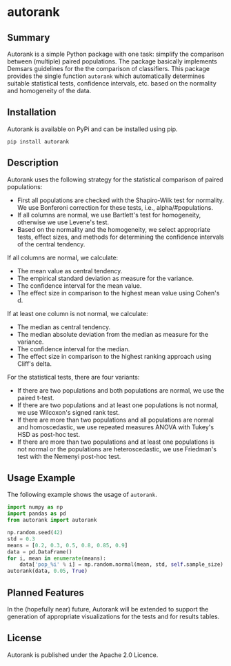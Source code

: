# autorank

## Summary

Autorank is a simple Python package with one task: simplify the comparison between (multiple) paired populations. 
The package basically implements Demsars guidelines for the the comparison of classifiers. This package provides the single function 
`autorank` which automatically determines suitable statistical tests, confidence intervals, etc. based on the normality and homogeneity of 
the data. 

## Installation

Autorank is available on PyPi and can be installed using pip.

```
pip install autorank
```

## Description

Autorank uses the following strategy for the statistical comparison of paired populations:
- First all populations are checked with the Shapiro-Wilk test for normality. We use Bonferoni correction for these
  tests, i.e., alpha/#populations.
- If all columns are normal, we use Bartlett's test for homogeneity, otherwise we use Levene's test.
- Based on the normality and the homogeneity, we select appropriate tests, effect sizes, and methods for determining
  the confidence intervals of the central tendency.

If all columns are normal, we calculate:
- The mean value as central tendency.
- The empirical standard deviation as measure for the variance.
- The confidence interval for the mean value.
- The effect size in comparison to the highest mean value using Cohen's d.

If at least one column is not normal, we calculate:
- The median as central tendency.
- The median absolute deviation from the median as measure for the variance.
- The confidence interval for the median.
- The effect size in comparison to the highest ranking approach using Cliff's delta.

For the statistical tests, there are four variants:
- If there are two populations and both populations are normal, we use the paired t-test.
- If there are two populations and at least one populations is not normal, we use Wilcoxon's signed rank test.
- If there are more than two populations and all populations are normal and homoscedastic, we use repeated measures
  ANOVA with Tukey's HSD as post-hoc test.
- If there are more than two populations and at least one populations is not normal or the populations are
  heteroscedastic, we use Friedman's test with the Nemenyi post-hoc test.
  
## Usage Example

The following example shows the usage of `autorank`.
```python
import numpy as np
import pandas as pd
from autorank import autorank

np.random.seed(42)
std = 0.3
means = [0.2, 0.3, 0.5, 0.8, 0.85, 0.9]
data = pd.DataFrame()
for i, mean in enumerate(means):
    data['pop_%i' % i] = np.random.normal(mean, std, self.sample_size).clip(0, 1)
autorank(data, 0.05, True)
```

## Planned Features

In the (hopefully near) future, Autorank will be extended to support the generation of appropriate visualizations for the tests and for 
results tables. 

## License

Autorank is published under the Apache 2.0 Licence.
